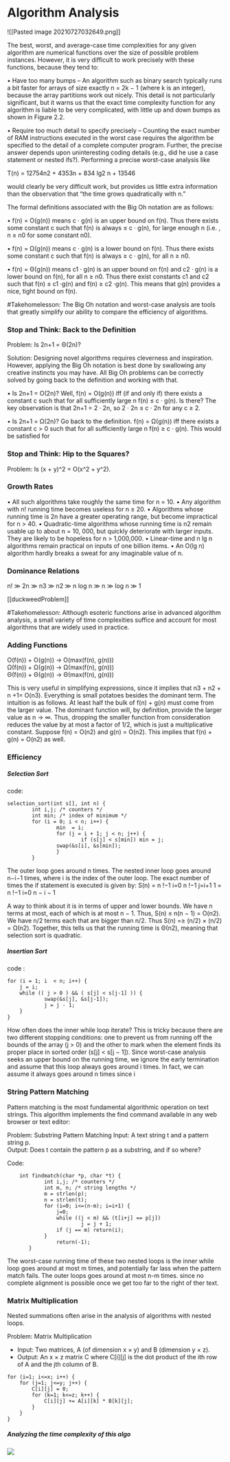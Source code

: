 # Algorithm Analysis
![[Pasted image 20210727032649.png]]

The best, worst, and average-case time complexities for any given algorithm are numerical functions over the size of possible problem instances. However, it is very difficult to work precisely with these functions, because they tend to: 

• Have too many bumps – An algorithm such as binary search typically runs a bit faster for arrays of size exactly n = 2k − 1 (where k is an integer), because the array partitions work out nicely. This detail is not particularly significant, but it warns us that the exact time complexity function for any algorithm is liable to be very complicated, with little up and down bumps as shown in Figure 2.2. 

• Require too much detail to specify precisely – Counting the exact number of RAM instructions executed in the worst case requires the algorithm be specified to the detail of a complete computer program. Further, the precise answer depends upon uninteresting coding details (e.g., did he use a case statement or nested ifs?). Performing a precise worst-case analysis like 

T(n) = 12754n2 + 4353n + 834 lg2 n + 13546

would clearly be very difficult work, but provides us little extra information than the observation that “the time grows quadratically with n.”

The formal definitions associated with the Big Oh notation are as follows: 

• f(n) = O(g(n)) means c · g(n) is an upper bound on f(n). Thus there exists some constant c such that f(n) is always ≤ c · g(n), for large enough n (i.e. , n ≥ n0 for some constant n0). 

• f(n) = Ω(g(n)) means c · g(n) is a lower bound on f(n). Thus there exists some constant c such that f(n) is always ≥ c · g(n), for all n ≥ n0. 

• f(n) = Θ(g(n)) means c1 · g(n) is an upper bound on f(n) and c2 · g(n) is a lower bound on f(n), for all n ≥ n0. Thus there exist constants c1 and c2 such that f(n) ≤ c1 ·g(n) and f(n) ≥ c2 ·g(n). This means that g(n) provides a nice, tight bound on f(n).

#Takehomelesson: The Big Oh notation and worst-case analysis are tools that greatly simplify our ability to compare the efficiency of algorithms.


### Stop and Think: Back to the Definition 

Problem: Is 2n+1 = Θ(2n)?

Solution: Designing novel algorithms requires cleverness and inspiration. However, applying the Big Oh notation is best done by swallowing any creative instincts you may have. All Big Oh problems can be correctly solved by going back to the definition and working with that. 

• Is 2n+1 = O(2n)? Well, f(n) = O(g(n)) iff (if and only if) there exists a constant c such that for all sufficiently large n f(n) ≤ c · g(n). Is there? The key observation is that 2n+1 = 2 · 2n, so 2 · 2n ≤ c · 2n for any c ≥ 2. 

• Is 2n+1 = Ω(2n)? Go back to the definition. f(n) = Ω(g(n)) iff there exists a constant c > 0 such that for all sufficiently large n f(n) ≥ c · g(n). This would be satisfied for

### Stop and Think: Hip to the Squares? 
Problem: Is (x + y)^2 = O(x^2 + y^2).

### Growth Rates
• All such algorithms take roughly the same time for n = 10. 
• Any algorithm with n! running time becomes useless for n ≥ 20. 
• Algorithms whose running time is 2n have a greater operating range, but become impractical for n > 40. 
• Quadratic-time algorithms whose running time is n2 remain usable up to about n = 10, 000, but quickly deteriorate with larger inputs. They are likely to be hopeless for n > 1,000,000. 
• Linear-time and n lg n algorithms remain practical on inputs of one billion items. 
• An O(lg n) algorithm hardly breaks a sweat for any imaginable value of n.

### Dominance Relations
n! ≫ 2n ≫ n3 ≫ n2 ≫ n log n ≫ n ≫ log n ≫ 1

[[duckweedProblem]]

#Takehomelesson: Although esoteric functions arise in advanced algorithm analysis, a small variety of time complexities suffice and account for most algorithms that are widely used in practice.

### Adding Functions
O(f(n)) + O(g(n)) → O(max(f(n), g(n)))   
Ω(f(n)) + Ω(g(n)) → Ω(max(f(n), g(n)))   
Θ(f(n)) + Θ(g(n)) → Θ(max(f(n), g(n)))  

This is very useful in simplifying expressions, since it implies that n3 + n2 + n +1= O(n3). Everything is small potatoes besides the dominant term. The intuition is as follows. At least half the bulk of f(n) + g(n) must come from the larger value. The dominant function will, by definition, provide the larger value as n → ∞. Thus, dropping the smaller function from consideration reduces the value by at most a factor of 1/2, which is just a multiplicative constant. Suppose f(n) = O(n2) and g(n) = O(n2). This implies that f(n) + g(n) = O(n2) as well.

### Efficiency

##### Selection Sort
code:   
```
selection_sort(int s[], int n) { 
		int i,j; /* counters */ 
		int min; /* index of minimum */ 
		for (i = 0; i < n; i++) {
				min  = i;
				for (j = i + 1; j < n; j++) {
						if (s[j] < s[min]) min = j;	
				swap(&s[i], &s[min]);
				}
		}
```
The outer loop goes around n times. The nested inner loop goes around n−i−1 times, where i is the index of the outer loop. The exact number of times the if statement is executed is given by: 
S(n) = n !−1 i=0 n !−1 j=i+1 1 = n !−1 i=0 n − i − 1

A way to think about it is in terms of upper and lower bounds. We have n terms at most, each of which is at most n − 1. Thus, S(n) ≤ n(n − 1) = O(n2). We have n/2 terms each that are bigger than n/2. Thus S(n) =≥ (n/2) × (n/2) = Ω(n2). Together, this tells us that the running time is Θ(n2), meaning that selection sort is quadratic.

##### Insertion Sort
code :

	for (i = 1; i  < n; i++) {
		j = i;
		while (( j > 0 ) && ( s[j] < s[j-1] )) {
				swap(&s[j], &s[j-1]);	
				j = j - 1;
		}
	}
	
How often does the inner while loop iterate? This is tricky because there are two different stopping conditions: one to prevent us from running off the bounds of the array (j > 0) and the other to mark when the element finds its proper place in sorted order (s[j] < s[j − 1]). Since worst-case analysis seeks an upper bound on the running time, we ignore the early termination and assume that this loop always goes around i times. In fact, we can assume it always goes around n times since i

### String Pattern Matching
Pattern matching is the most fundamental algorithmic operation on text strings. This algorithm implements the find command available in any web browser or text editor: 

Problem: Substring Pattern Matching 
Input: A text string t and a pattern string p.   
Output: Does t contain the pattern p as a substring, and if so where?

Code:
```
	int findmatch(char *p, char *t) { 
			int i,j; /* counters */ 
			int m, n; /* string lengths */ 
			m = strlen(p); 
			n = strlen(t); 
			for (i=0; i<=(n-m); i=i+1) { 
				j=0; 
				while ((j < m) && (t[i+j] == p[j])
						j = j + 1;
				if (j == m) return(i);
			}
				return(-1);
	   }
``` 
	 
The worst-case running time of these two nested loops is the inner while loop goes around at most m times, and potentially far lass when the pattern match fails. The outer loops goes around at most n-m times. since no complete alignment is possible once we get too far to the right of ther text.

### Matrix Multiplication
Nested summations often arise in the analysis of algorithms with nested loops.

Problem: Matrix Multiplication 
- Input: Two matrices, A (of dimension x × y) and B (dimension y × z). 
- Output: An x × z matrix C where C[i][j] is the dot product of the ith row of A and the jth column of B.

```
for (i=1; i<=x; i++) { 
	for (j=1; j<=y; j++) { 
		C[i][j] = 0; 
		for (k=1; k<=z; k++) {
			C[i][j] += A[i][k] * B[k][j];
		}
	}
}
```

##### Analyzing the time complexity of this algo 
![](https://cdn.discordapp.com/attachments/692511801887293495/896826051957768202/unknown.png)
